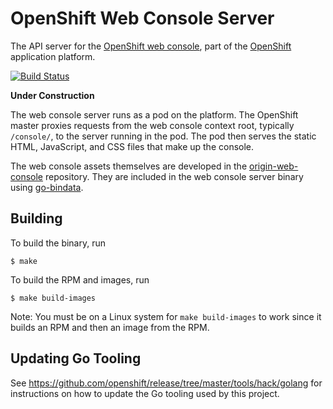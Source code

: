 OpenShift Web Console Server
============================

The API server for the [OpenShift web console](https://github.com/openshift/origin-web-console), part of the
[OpenShift](https://github.com/openshift/origin) application platform.

[![Build Status](https://travis-ci.org/openshift/origin-web-console-server.svg?branch=master)](https://travis-ci.org/openshift/origin-web-console-server)

**Under Construction**

The web console server runs as a pod on the platform. The OpenShift master
proxies requests from the web console context root, typically `/console/`, to
the server running in the pod. The pod then serves the static HTML, JavaScript,
and CSS files that make up the console.

The web console assets themselves are developed in the
[origin-web-console](https://github.com/openshift/origin-web-console)
repository. They are included in the web console server binary using
[go-bindata](https://github.com/jteeuwen/go-bindata).

Building
--------

To build the binary, run

```
$ make
```

To build the RPM and images, run

```
$ make build-images
```

Note: You must be on a Linux system for `make build-images` to work since it
builds an RPM and then an image from the RPM.

Updating Go Tooling
-------------------

See https://github.com/openshift/release/tree/master/tools/hack/golang for
instructions on how to update the Go tooling used by this project.
